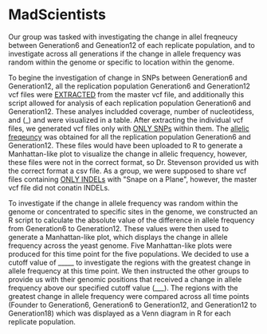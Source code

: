 # MadScientists
Our group was tasked with investigating the change in allel freqneucy between Generation6 and Geneation12 of each replicate population,
and to investigate across all generations if the change in allele frequency was random within the genome or specific to location within the genome. 

To begine the investigation of change in SNPs between Generation6 and Generation12, all the replication population Generation6 and Generation12 vcf files were [EXTRACTED](https://github.com/AUIntroBioinformatics/MadScientists/blob/master/Extract_my_sample.sh) from the master vcf file, and additionally this script allowed for analysis of each replication population Generation6 and Generation12. These analyes includded coverage, number of nucleotidess, and (_) and were visualized in a table. After extracting the individual vcf files, we generated vcf files only with [ONLY SNPs](https://github.com/AUIntroBioinformatics/MadScientists/blob/master/Keep_SNPs.sh) within them. The [allelic freqeuncy](https://github.com/AUIntroBioinformatics/MadScientists/blob/master/AlleleFrequency.sh) was obtained for all the replication population Generation6 and Generation12. These files would have been uploaded to R to generate a Manhattan-like plot to visualize the change in allelic frequency, however, these files were not in the correct format, so Dr. Stevenson provided us with the correct format a csv file. As a group, we were supposed to share vcf files containing [ONLY INDELs](https://github.com/AUIntroBioinformatics/MadScientists/blob/master/Keep_indels.sh) with "Snape on a Plane", however, the master vcf file did not conatin INDELs.

To investigate if the change in allele frequency was random within the genome or concentrated to specific sites in the genome, we constructed an R script to calculate the absolute value of the difference in allele frequency from Generation6 to Generation12. These values were then used to generate a Manhattan-like plot, which displays the change in allele frequency across the yeast genome. Five Manhattan-like plots were produced for this time point for the five populations. We decided to use a cutoff value of _____ to investigate the regions with the greatest change in allele frequency at this time point. We then instructed the other groups to provide us with their genomic positions that received a change in allele frequency above our specified cutoff value (___). The regions with the greatest change in allele frequency were compared across all time points (Founder to Generation6, Generation6 to Generation12, and Generation12 to Generation18) which was displayed as a Venn diagram in R for each replicate population.
